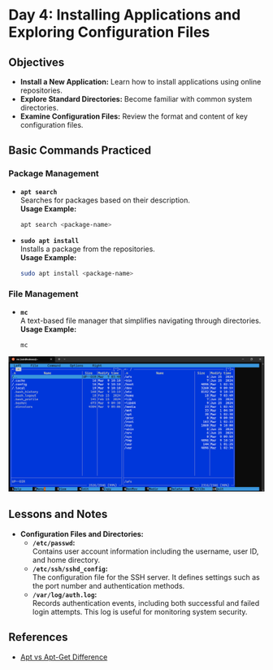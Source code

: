 # Day 4: Installing Applications and Exploring Configuration Files

## Objectives

- **Install a New Application:** Learn how to install applications using online repositories.
- **Explore Standard Directories:** Become familiar with common system directories.
- **Examine Configuration Files:** Review the format and content of key configuration files.


## Basic Commands Practiced

### Package Management

- **`apt search`**  
  Searches for packages based on their description.  
  **Usage Example:**
  ```bash
  apt search <package-name>
  ```

- **`sudo apt install`**  
  Installs a package from the repositories.  
  **Usage Example:**
  ```bash
  sudo apt install <package-name>
  ```

### File Management

- **`mc`**  
  A text-based file manager that simplifies navigating through directories.  
  **Usage Example:**
  ```bash
  mc
  ```

![mc Command demo](/screenshots/day-4/mc-command-demo.PNG)

## Lessons and Notes

- **Configuration Files and Directories:**
  - **`/etc/passwd`:**  
    Contains user account information including the username, user ID, and home directory.
  - **`/etc/ssh/sshd_config`:**  
    The configuration file for the SSH server. It defines settings such as the port number and authentication methods.
  - **`/var/log/auth.log`:**  
    Records authentication events, including both successful and failed login attempts. This log is useful for monitoring system security.


## References
- [Apt vs Apt-Get Difference](https://itsfoss.com/apt-vs-apt-get-difference/)

